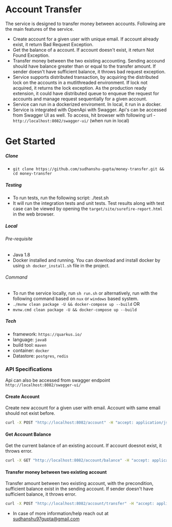 # Account Transfer

The service is designed to transfer money between accounts. Following are the main features of the service.
  - Create account for a given user with unique email. If account already exist, it return Bad Request Exception.
  - Get the balance of a account. If account doesn't exist, it return Not Found Exception.
  - Transfer money between the two existing accounting. Sending accound should have balance greater than or equal to the transfer amount. If sender doesn't have sufficient balance, it throws bad request exception.
  - Service supports distributed transaction, by acquiring the distributed lock on the accounts in a mutlithreaded environment. If lock not acquired, it returns the lock exception. As the production ready extension, it could have distributed queue to enqueue the request for accounts and manage request sequentially for a given account.
  - Service can run in a dockerized enviroment. In local, it run in a docker.
  - Service is integrated with OpenApi with Swagger. Api's can be accessed from Swagger UI as well. To access, hit browser with following url - `http://localhost:8082/swagger-ui/` (when run in local)

# Get Started
##### Clone
- `git clone https://github.com/sudhanshu-gupta/money-transfer.git && cd money-transfer`
##### Testing
  - To run tests, run the following script: ./test.sh
  - It will run the integration tests and unit tests. Test results along with test case can be viewed by opening the `target/site/surefire-report.html` in the web browser.
##### Local
###### Pre-requisite
- Java 1.8
- Docker installed and running. You can download and install docker by using `sh docker_install.sh` file in the project.
###### Command
- To run the service locally, run `sh run.sh` or alternatively, run with the following command based on `nux` or `windows` based system.
-  `./mvnw clean package -U && docker-compose up --build`
                             OR 
- `mvnw.cmd clean package -U && docker-compose up --build`

##### Tech
- framework: `https://quarkus.io/`
- language: `java8`
- build tool: `maven`
- container: `docker`
- Datastore: `postgres`, `redis`

### API Specifications
Api can also be accessed from swagger endpoint `http://localhost:8082/swagger-ui/`
#### Create Account
Create new account for a given user with email. Account with same email should not exist before.
```sh
curl -X POST "http://localhost:8082/account" -H "accept: application/json" -H "Content-Type: application/json" -d "{\"balance\":10,\"email\":\"sudhanshu@gmail.com\",\"name\":\"sudhanshu gupta\"}"
```
#### Get Account Balance
Get the current balance of an existing account. If account doesnot exist, it throws error.
```sh
curl -X GET "http://localhost:8082/account/balance" -H "accept: application/json" -H "accountId: 1"
```
#### Transfer money between two existing account
Transfer amount between two existing account, with the precondition, sufficient balance exist in the sending account. If sender doesn't have sufficient balance, it throws error. 
```sh
curl -X POST "http://localhost:8082/account/transfer" -H "accept: application/json" -H "accountId: 2" -H "Content-Type: application/json" -d "{\"amount\":20,\"recipientAccountId\":1}"
```

* In case of more information/help reach out at sudhanshu97gupta@gmail.com